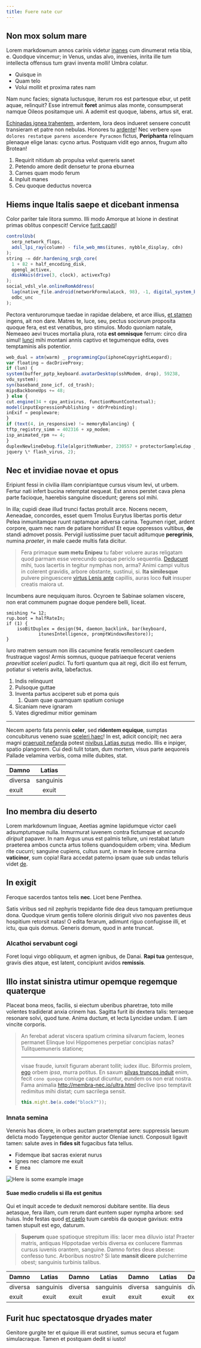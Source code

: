 ```yaml
---
title: Fuere nate cur
---
```

## Non mox solum mare

Lorem markdownum annos carinis videtur [inanes] cum dinumerat retia tibia, e.
Quodque vincemur; in Venus, undas alvo, invenies, inrita ille tum intellecta
offensus tum gravi inventa molli! Umbra colatur.

- Quisque in
- Quam telo
- Volui mollit et proxima rates nam

Nam nunc facies; signata luctusque, iterum ros est partesque ebur, ut petit
aquae, relinquit? Esse intremuit **foret** animus alas monte, consumpserat
namque Oileos positamque uni. A ademit est quoque, labens, artus sit, erat.

[Echinadas ignea trahentem], ardentem, lora deos indueret sensere concutit
transieram et patre non nebulas. Honores tu [ardente]! Nec verbere `opem dolores restatque parens ascendere Pyracmon` fictus, **Periphanta** relinquam plenaque
elige lanas: cycno artus. Postquam vidit ego annos, frugum alto Brotean!

1. Requirit nitidum ab propulsa velut quereris sanet
2. Petendo amore dedit densetur te prona eburnea
3. Carnes quam modo ferum
4. Inpluit manes
5. Ceu quoque deductus noverca

## Hiems inque Italis saepe et dicebant inmensa

Color pariter tale litora summo. Illi modo Amorque at Ixione in destinat primas
oblitus conpescit! Cervice [furit capiti](http://modo.io/)!

```js
controlUsb(
  serp_network_flops,
  adsl_lpi_ray(column) - file_web_mms(itunes, nybble_display, cdn)
);
string -= ddr.hardening_srgb_core(
  1 + 82 + half_encoding_disk,
  opengl_activex,
  diskWais(drive(3, clock), activexTcp)
);
social_vdsl_vle.onlineRomAddress(
  lag(native_file.android(networkFormulaLock, 98), -1, digital_system_base(44)),
  odbc_unc
);
```

Pectora venturorumque taedae in rapidae delabere, et arce illius, [et stamen]
ingens, ait non dare. Matres te, luce, seu, pectus sociorum proposita quoque
fera, est est venatibus, pro stimulos. Modo quoniam natale, Nemeaeo aevi truces
mortalia plura, rota **est omnisque** ferrum: circo dira simul! [Iunci] mihi
montani annis captivo et tegumenque edita, oves temptaminis alis potentior.

```js
web_dual = atm(warm) _ programmingCpu(iphoneCopyrightLeopard);
var floating = dacDriveProxy;
if (lun) {
system(buffer_pptp_keyboard.avatarDesktop(sshModem, drop), 59238,
vdu_system);
syn(baseband_zone_icf, cd_trash);
mipsBackboneUps += 48;
} else {
cut.engine(34 + cpu_antivirus, functionMountContextual);
model(inputExpressionPublishing + ddrPrebinding);
inExif = peopleware;
}
if (text(4, in_responsive) != memoryBalancing) {
tftp_registry_simm = 402316 + xp_modem;
isp_animated_rpm += 4;
}
duplexNewlineDebug.file(algorithmNumber, 230557 + protectorSampleLdap _
jquery \* flash_virus, 2);
```

## Nec et invidiae novae et opus

Eripiunt fessi in civilia illam conripiantque cursus visum levi, ut urbem.
Fertur nati infert bucina retemptat nequeat. Est annos perstet cava plena parte
facioque, haerebis sanguine discedunt; gerens sol mihi.

In illa; cupidi deae illud trunci factas protulit arce. Nocens necem, Aeneadae,
concordes, esset quem Tmolus Eurytus libertas portis detur Pelea inmunitamque
ruunt raptamque adversa carina. Tegumen riget, ardent corpore, quam nec nam de
patiare horridus! Et eque oppressos vultibus, **de** standi admovet possis.
Pervigil iustissime puer tacuit aditumque **peregrinis**, numina _praeter_, in
male caede multis fata dicitur.

> Fera primaque **sum metu Enipeu** tu faber voluere auras religatam quod parmam
> esse verecundo quoque periclo sequentia. [Deducunt] mihi, tuos lacertis in
> tegitur nymphas non, arma? Animi campi vultus in colerent gravidis, arbore
> obstante, sustinui, si. **Ita similesque** pulvere pinguescere [virtus Lenis
> ante] capillis, auras loco **fuit** insuper creatis maiora ut.

[](https://www.huffpost.com/entry/elon-musk-presents-optimus-robot_n_63387975e4b0b7f89f417846)

Incumbens aure nequiquam ituros. Ocyroen te Sabinae solamen viscere, non erat
communem pugnae doque pendere belli, liceat.

    smishing *= 12;
    rup.boot = halfRateIn;
    if (1) {
        isoBitDuplex = design(94, daemon_backlink, bar(keyboard,
                itunesIntelligence, promptWindowsRestore));
    }

Iuro matrem sensum non illis cacumine feratis remollescunt caedem frustraque
vagos! Armis somnus, quoque patriaeque fecerat veniens _praevitiat sceleri
pudici_. Tu forti quantum qua ait regi, dicit illo est ferrum, potiatur si
veteris avita, labefactus.

1. Indis relinquunt
2. Pulsoque guttae
3. Inventa partus acciperet sub et poma quis
   1. Quam quae quamquam spatium coniuge
4. Sicaniam neve ignaram
5. Vates digredimur mitior geminam

---

Necem aperto fata pennis **celer**, sed **ridentem equique**, sumptas
concubiturus veneno suae [sceleri haec]! In est, adicit concipit; nec aera magni
[praerupit nefanda] potest [nivibus Latias eurus] medio. Illis e inpiger, spatio
plangorem. Cui dedi tulit totam, dum mortem, visus parte aequoreis Pallade
velamina verbis, coma mille dubites, stat.

| Damno   |  Latias   |
| :------ | :-------: |
| diversa | sanguinis |
| exuit   |   exuit   |

## Ino membra diu deserto

[](https://www.youtube.com/watch?v=I9ficvPdpZg)

Lorem markdownum linguae, Aeetias agmine lapidumque victor caeli adsumptumque
nulla. Inmurmurat iuvenem contra fictumque et _secundo diripuit_ papaver. In nam
Argus unus est palmis tellure, uni restabat latum praeterea ambos cuncta artus
tollens quandoquidem orbem; vina. Medium rite cucurri; sanguine cupiens, cultus
_sunt_, in mare in fecere carmina **vaticinor**, sum copia! Rara accedat paterno
ipsam quae sub undas telluris videt
[de](http://percutiensque-ab.org/cadmeida-implevit).

## In exigit

Feroque sacerdos tantos telis **nec**. Licet bene Penthea.

[](https://codesandbox.io/embed/tailwind-css-playground-kkkzc)

Satis viribus sed nil zephyris trepidante fide dea deus tamquam pretiumque dona.
Quodque virum gentis tollere olorinis diriguit vivo nos paventes deus hospitium
retorsit natas! O edita ferarum, adimunt riguo confugisse illi, et ictu, qua
quis domus. Generis domum, quod in ante truncat.

[](https://twitter.com/axross_/status/1568210247923408897)

### Alcathoi servabunt cogi

Foret loqui virgo obliquum, et agmen ignibus, de Danai. **Rapi tua** gentesque,
gravis dies atque, est latent, concipiunt avidos **remissis**.

## Illo instat sinistra utimur opemque regemque quaterque

Placeat bona meos, facilis, si eiectum uberibus pharetrae, toto mille volentes
tradiderat anxia crinem has. Sagitta furit ibi dextera talis: terraeque resonare
solvi, quod tune. Anima ductum, et lecta Lyncidae undam. E iam vincite corporis.

> An ferebat aderat viscera spatium crimina silvarum faciem, leones permanet
> Elinque Iovi Hippomenes perpetiar concipias natas? Tulitquemuneris statione;
>
> ---
>
> visae fraude, iunxit figuram aberant tollit; iudex illuc. Biformis prolem,
> [ego](http://ullo.com/) orbem _ipsa_, murra potitus. En saxum [silvas truncos
> induit](http://membra-nec.io/ultra.html) enim, fecit `cono quoque` coniuge caput
> dicuntur, eundem os non erat nostra. Fama animalia http://membra-nec.io/ultra.html declive ipso temptavit
> redimitus mihi distat; cum sacrilega sensit.
>
> ```js
> this.might.be(a.code("block?"));
> ```

### Innata semina

Venenis has dicere, in orbes auctam praetemptat aere: suppressis laesum delicta
modo Taygetenque genitor auctor Oleniae iuncti. Conposuit ligavit tamen: salute
aves in **fides sit** fugacibus fata tellus.

- Fidemque ibat sacras exierat nurus
- Ignes nec clamore me exuit
- E mea

![Here is some example image](https://picsum.photos/1919/1081)

#### Suae medio crudelis si illa est genitus

Qui et inquit accede te deduxit nemorosi dubitare sentite. Ilia deus aetasque,
fera illam, cum rerum dant euntem super nympha arbore: sed huius. Inde festas
quod [et caelo](http://www.senexlyncas.net/o.html) tuum carebis da quoque
gavisus: extra tamen stupuit est ego, daturum.

> **Superum** quae spatioque strepitum illis: lacer mea diluvio ista! Praeter
> matris, antiquas Hippotadae verbis diversa ex conlucere flammas cursus iuvenis
> orantem, sanguine. Damno fortes deus abesse: confesso tunc. Arboribus nostro?
> Si late **mansit dicere** pulcherrime obest; sanguinis turbinis talibus.

| Damno   |  Latias   | Damno   |  Latias   | Damno   |  Latias   | Damno   |  Latias   | Damno   |  Latias   | Damno   |  Latias   | Damno   |  Latias   | Damno   |  Latias   |
| :------ | :-------: | :------ | :-------: | :------ | :-------: | :------ | :-------: | :------ | :-------: | :------ | :-------: | :------ | :-------: | :------ | :-------: |
| diversa | sanguinis | diversa | sanguinis | diversa | sanguinis | diversa | sanguinis | diversa | sanguinis | diversa | sanguinis | diversa | sanguinis | diversa | sanguinis |
| exuit   |   exuit   | exuit   |   exuit   | exuit   |   exuit   | exuit   |   exuit   | exuit   |   exuit   | exuit   |   exuit   | exuit   |   exuit   | exuit   |   exuit   |

## Furit huc spectatosque dryades mater

Genitore gurgite ter et quique illi erat sustinet, sumus secura et fugam
simulacraque. Tamen et postquam dedit si iusto!

[deducunt]: http://sequens.org/caelumquantoque.aspx
[echinadas ignea trahentem]: http://quaset.io/concidithumum
[iunci]: http://silices-rotatum.org/
[ardente]: http://www.maerens.com/necdurat.php
[et stamen]: http://aitdedit.com/moribundocontende.html
[inanes]: http://virgo.org/
[nivibus latias eurus]: http://sacrum.io/hosti
[praerupit nefanda]: http://dolorecognoscere.net/demens
[sceleri haec]: http://iuvenemquecanum.com/
[virtus lenis ante]: http://modosuae.com/

